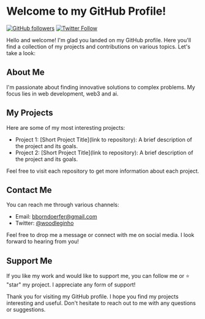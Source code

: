 # Welcome to my GitHub Profile!

[![GitHub followers](https://img.shields.io/github/followers/bastianborndoerfer?style=social)](https://github.com/bastianborndoerfer)
[![Twitter Follow](https://img.shields.io/twitter/follow/woodleginho?style=social)](https://twitter.com/woodleginho)

Hello and welcome! I'm glad you landed on my GitHub profile. Here you'll find a collection of my projects and contributions on various topics. Let's take a look:

## About Me

I'm passionate about finding innovative solutions to complex problems. My focus lies in web development, web3 and ai.

## My Projects

Here are some of my most interesting projects:

- Project 1: [Short Project Title](link to repository): A brief description of the project and its goals.
- Project 2: [Short Project Title](link to repository): A brief description of the project and its goals.

Feel free to visit each repository to get more information about each project.

## Contact Me

You can reach me through various channels:

- Email: [bborndoerfer@gmail.com](mailto:bborndoerfer@gmail.com)
- Twitter: [@woodleginho](https://twitter.com/woodleginho)

Feel free to drop me a message or connect with me on social media. I look forward to hearing from you!

## Support Me

If you like my work and would like to support me, you can follow me or ⭐️ "star" my project. I appreciate any form of support!

Thank you for visiting my GitHub profile. I hope you find my projects interesting and useful. Don't hesitate to reach out to me with any questions or suggestions.
